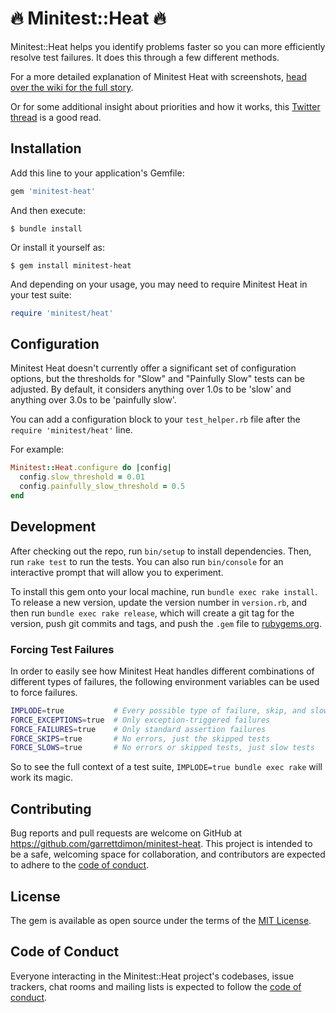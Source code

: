 # 🔥 Minitest::Heat 🔥
Minitest::Heat helps you identify problems faster so you can more efficiently resolve test failures. It does this through a few different methods.

For a more detailed explanation of Minitest Heat with screenshots, [head over the wiki for the full story](https://github.com/garrettdimon/minitest-heat/wiki).

Or for some additional insight about priorities and how it works, this [Twitter thread](https://twitter.com/garrettdimon/status/1432703746526560266) is a good read.

## Installation
Add this line to your application's Gemfile:

```ruby
gem 'minitest-heat'
```

And then execute:

    $ bundle install

Or install it yourself as:

    $ gem install minitest-heat

And depending on your usage, you may need to require Minitest Heat in your test suite:

```ruby
require 'minitest/heat'
```

## Configuration
Minitest Heat doesn't currently offer a significant set of configuration options, but the thresholds for "Slow" and "Painfully Slow" tests can be adjusted. By default, it considers anything over 1.0s to be 'slow' and anything over 3.0s to be 'painfully slow'.

You can add a configuration block to your `test_helper.rb` file after the `require 'minitest/heat'` line.

For example:

```ruby
Minitest::Heat.configure do |config|
  config.slow_threshold = 0.01
  config.painfully_slow_threshold = 0.5
end
```

## Development
After checking out the repo, run `bin/setup` to install dependencies. Then, run `rake test` to run the tests. You can also run `bin/console` for an interactive prompt that will allow you to experiment.

To install this gem onto your local machine, run `bundle exec rake install`. To release a new version, update the version number in `version.rb`, and then run `bundle exec rake release`, which will create a git tag for the version, push git commits and tags, and push the `.gem` file to [rubygems.org](https://rubygems.org).

### Forcing Test Failures
In order to easily see how Minitest Heat handles different combinations of different types of failures, the following environment variables can be used to force failures.

```bash
IMPLODE=true           # Every possible type of failure, skip, and slow is generated
FORCE_EXCEPTIONS=true  # Only exception-triggered failures
FORCE_FAILURES=true    # Only standard assertion failures
FORCE_SKIPS=true       # No errors, just the skipped tests
FORCE_SLOWS=true       # No errors or skipped tests, just slow tests
```

So to see the full context of a test suite, `IMPLODE=true bundle exec rake` will work its magic.

## Contributing
Bug reports and pull requests are welcome on GitHub at https://github.com/garrettdimon/minitest-heat. This project is intended to be a safe, welcoming space for collaboration, and contributors are expected to adhere to the [code of conduct](https://github.com/[USERNAME]/minitest-heat/blob/master/CODE_OF_CONDUCT.md).

## License

The gem is available as open source under the terms of the [MIT License](https://opensource.org/licenses/MIT).

## Code of Conduct
Everyone interacting in the Minitest::Heat project's codebases, issue trackers, chat rooms and mailing lists is expected to follow the [code of conduct](https://github.com/[USERNAME]/minitest-heat/blob/master/CODE_OF_CONDUCT.md).
